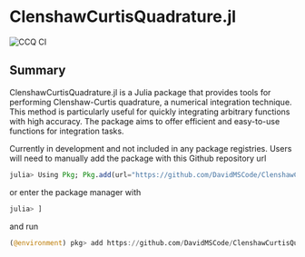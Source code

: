 # ClenshawCurtisQuadrature.jl

![CCQ CI](https://github.com/DavidMSCode/ClenshawCurtisQuadrature.jl/workflows/CI/badge.svg)

## Summary

ClenshawCurtisQuadrature.jl is a Julia package that provides tools for performing Clenshaw-Curtis quadrature, a numerical integration technique. This method is particularly useful for quickly integrating arbitrary functions with high accuracy. The package aims to offer efficient and easy-to-use functions for integration tasks.

Currently in development and not included in any package registries. Users will need to manually add the package with this Github repository url
```Julia
julia> Using Pkg; Pkg.add(url="https://github.com/DavidMSCode/ClenshawCurtisQuadrature.jl")
```
or enter the package manager with 
```julia
julia> ]
```
and run
```julia
(@environment) pkg> add https://github.com/DavidMSCode/ClenshawCurtisQuadrature.jl
```
